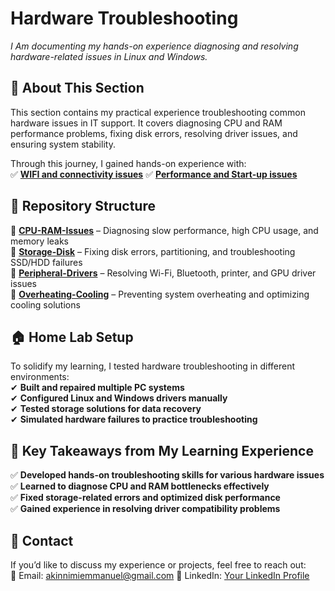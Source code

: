 # **Hardware Troubleshooting**  

_I Am documenting my hands-on experience diagnosing and resolving hardware-related issues in Linux and Windows._  

## **📌 About This Section**  
This section contains my practical experience troubleshooting common hardware issues in IT support. It covers diagnosing CPU and RAM performance problems, fixing disk errors, resolving driver issues, and ensuring system stability.  

Through this journey, I gained hands-on experience with:  
✅ **[WIFI and connectivity issues](WIFI-issues)** 
✅ **[Performance and Start-up issues](Perfromance-Isuues&Start-up)**


## **📂 Repository Structure**  

📁 **[CPU-RAM-Issues](CPU-RAM-Issues/README.md)** – Diagnosing slow performance, high CPU usage, and memory leaks  
📁 **[Storage-Disk](Storage-Disk/README.md)** – Fixing disk errors, partitioning, and troubleshooting SSD/HDD failures  
📁 **[Peripheral-Drivers](Peripheral-Drivers/README.md)** – Resolving Wi-Fi, Bluetooth, printer, and GPU driver issues  
📁 **[Overheating-Cooling](Overheating-Cooling/README.md)** – Preventing system overheating and optimizing cooling solutions  


## **🏠 Home Lab Setup**  
To solidify my learning, I tested hardware troubleshooting in different environments:  
✔ **Built and repaired multiple PC systems**  
✔ **Configured Linux and Windows drivers manually**  
✔ **Tested storage solutions for data recovery**  
✔ **Simulated hardware failures to practice troubleshooting**  

## **📌 Key Takeaways from My Learning Experience**  
✅ **Developed hands-on troubleshooting skills for various hardware issues**  
✅ **Learned to diagnose CPU and RAM bottlenecks effectively**  
✅ **Fixed storage-related errors and optimized disk performance**  
✅ **Gained experience in resolving driver compatibility problems**  

## **📩 Contact**  
If you’d like to discuss my experience or projects, feel free to reach out:  
📧 Email: akinnimiemmanuel@gmail.com
💼 LinkedIn: [Your LinkedIn Profile](https://linkedin.com/in/yourprofile)  
